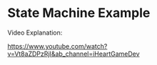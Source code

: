 
# State Machine Example

Video Explanation: 

https://www.youtube.com/watch?v=Vt8aZDPzRjI&ab_channel=iHeartGameDev